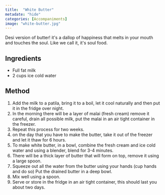 ```yaml
---
title:  "White Butter"
metadate: "hide"
categories: [Accompaniments]
image: "white-butter.jpg"
---
```


Desi version of butter! it's a dallop of happiness that melts in your mouth and touches the soul. Like we call it, it's soul food.

## Ingredients

- Full fat milk
- 2 cups ice cold water

## Method

1. Add the milk to a patila, bring it to a boil, let it cool naturally and then put it in the fridge over night. 
2. In the morning there will be a layer of malai (fresh cream) remove it careful, drain all possible milk, put the malai in an air tight container in the freezer. 
3. Repeat this process for two weeks.
4. on the day that you have to make the butter, take it out of the freezer and let it thaw for 6 hours.
5. To make white butter, in a bowl, combine the fresh cream and ice cold water and using a blender, blend for 3-4 minutes. 
6. There will be a thick layer of butter that will form on top, remove it using a large spoon. 
7. Squeeze out all the water from the butter using your hands (cup hands and do so) Put the drained butter in a deep bowl. 
8. Mix well using a spoon. 
9. Serve or store in the fridge in an air tight container, this should last you about two days. 
